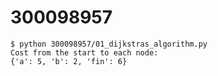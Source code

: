 # 300098957

```
$ python 300098957/01_dijkstras_algorithm.py 
Cost from the start to each node:
{'a': 5, 'b': 2, 'fin': 6}
```
